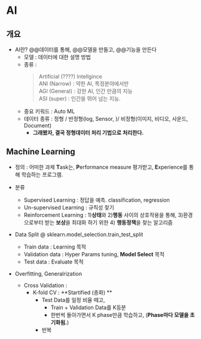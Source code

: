 # AI
## 개요
- AI란? @@데이터를 통해, @@모델을 만들고, @@기능을 만든다
    - 모델 : 데이터에 대한 설명 방법
    - 종류 :
        > Artificial (????) Intellgince  
        > ANI (Narrow) : 약한 AI, 특정분야에서만    
        > AGI (General) : 강한 AI, 인간 만큼의 지능   
        > ASI (super) : 인간을 뛰어 넘는 지능. 
    - 중요 키워드 : Auto ML
    - 데이터 종류 : 정형 / 반정형(log, Sensor, )/ 비정형(이미지, 비디오, 사운드, Document)
        - **그래봤자, 결국 정형데이터 처리 기법으로 처리한다.**
    

## Machine Learning
- 정의 : 어떠한 과제 **T**ask는, **P**erformance measure 평가받고, **E**xperience를 통해 학습하는 프로그램.
- 분류
    - Supervised Learning : 정답을 예측. classification, regression
    - Un-supervised Learning : 규칙성 찾기
    - Reinforcement Learning : 1)**상태**와 2)**행동** 사이의 상호작용을 통해, 3)환경으로부터 받는 **보상**을 최대화 하기 위한 4) **행동정책**을 찾는 알고리즘

- Data Split @ sklearn.model_selection.train_test_split
    - Train data : Learning 목적
    - Validation data : Hyper Params tuning, **Model Select** 목적
    - Test data : Evaluate 목적

- Overfitting, Generalrization
    - Cross Validation : 
        - K-fold CV : **Startified (층화) **
            - Test Data를 일정 비율 떼고,
                - Train + Validation Data를 K등분
                - 한번씩 돌아가면서 K phase만큼 학습하고, (**Phase마다 모델을 초기화됨.**)
            - 반복


